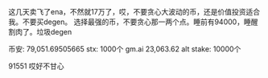 这几天卖飞了ena，不然就17万了，哎，不要贪心大波动的币，还是价值投资适合我。不要买degen。
选择最强的币，不要贪心那一两个点。睡前有94000，睡醒割肉了。垃圾degen

币安: 79,051.69505665
stx: 1000个
gm.ai 23,063.62
alt stake: 10000个


91551 哎好不甘心